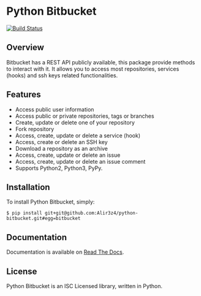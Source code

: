 # Python Bitbucket

[![Build Status](https://travis-ci.org/Alir3z4/python-bitbucket.svg?branch=master)](https://travis-ci.org/Alir3z4/python-bitbucket)

## Overview

Bitbucket has a REST API publicly available, this package provide methods to interact with it.
It allows you to access most repositories, services (hooks) and ssh keys related functionalities.

## Features

* Access public user information
* Access public or private repositories, tags or branches
* Create, update or delete one of your repository
* Fork repository
* Access, create, update or delete a service (hook)
* Access, create or delete an SSH key
* Download a repository as an archive
* Access, create, update or delete an issue
* Access, create, update or delete an issue comment
* Supports Python2, Python3, PyPy.

## Installation

To install Python Bitbucket, simply:

	$ pip install git+git@github.com:Alir3z4/python-bitbucket.git#egg=bitbucket


## Documentation
Documentation is available on [Read The Docs](https://python-bitbucket.readthedocs.io/en/latest/).

## License

Python Bitbucket is an ISC Licensed library, written in Python.

